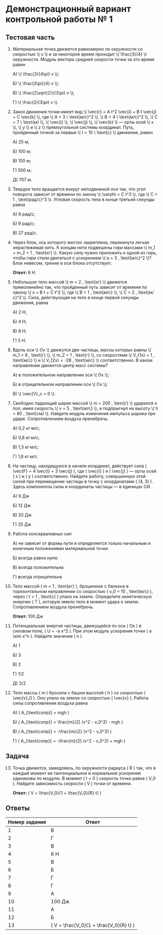# Демонстрационный вариант контрольной работы № 1

## Тестовая часть

1. Материальная точка движется равномерно по окружности со скоростью \\( v \\) и за некоторое время проходит \\( \frac{3}{4} \\) окружности. Модуль вектора средней скорости точки за это время равен

    А) \\( \frac{3}{4\pi} v \\);

    Б) \\( \frac{3\pi}{4} v \\);

    В) \\( \frac{2\sqrt{2}}{3\pi} v \\);

    Г) \\( \frac{2}{3\pi} v \\).

2. Закон движения точки имеет вид \\( \vec{r} = A t^2 \vec{i} + B t \vec{j} + C \vec{k} \\), где \\( A = 3 \ \text{м/с}^2 \\), \\( B = 4 \ \text{м/с}^2 \\), \\( C = 7 \ \text{м} \\), \\( \vec{i} \\), \\( \vec{j} \\), \\( \vec{k} \\) — орты осей \\( x \\), \\( y \\) и \\( z \\) прямоугольной системы координат. Путь, пройденный точкой за первые \\( t = 10 \ \text{с} \\) движения, равен

    А) 25 м;

    Б) 100 м;

    В) 150 м;

    Г) 500 м;

    Д) 707 м.

3. Твердое тело вращается вокруг неподвижной оси так, что угол поворота зависит от времени по закону \\( \varphi = C t^3 \\), где \\( C = 1 \, \text{рад/с}^3 \\). Угловая скорость тела в конце третьей секунды равна

    А) 6 рад/с;

    Б) 9 рад/с;

    В) 27 рад/с.

4. Через блок, ось которого жестко закреплена, перекинута легкая нерастяжимая нить. К концам нити подвешены гири массами \\( m_1 = m_2 = 1 \, \text{кг} \\). Какую силу нужно приложить к одной из гирь, чтобы гири стали двигаться с ускорением \\( a = 3 \, \text{м/с}^2 \\)? Блок невесом, трение в оси блока отсутствует.

    **Ответ:** 6 Н.

5. Небольшое тело массой \\( m = 2 \, \text{кг} \\) движется прямолинейно так, что пройденный путь зависит от времени по закону \\( s = B t + C t^2 \\), где \\( B = 1 \, \text{м/с} \\), \\( C = 2 \, \text{м/с}^2 \\). Сила, действующая на тело в конце первой секунды движения, равна

    А) 2 Н;

    Б) 4 Н;

    В) 8 Н;

    Г) 5 Н.

6. Вдоль оси \\( Ox \\) движутся две частицы, массы которых равны \\( m_1 = 8 \, \text{г} \\), \\( m_2 = 1 \, \text{г} \\), со скоростями \\( V_{1x} = 1 \, \text{м/с} \\) и \\( V_{2x} = -28 \, \text{м/с} \\) соответственно. В каком направлении движется центр масс системы?

    А) в положительном направлении оси \\( Ox \\);

    Б) в отрицательном направлении оси \\( Ox \\);

    В) \\( \vec{V}_c = 0 \\).

7. Свободно падающий шарик массой \\( m = 200 \, \text{г} \\) ударился о пол, имея скорость \\( v = 5 \, \text{м/с} \\), и подпрыгнул на высоту \\( h = 80 \, \text{см} \\). Найдите модуль изменения импульса шарика при ударе. Сопротивлением воздуха пренебречь.

    А) 0,2 кг·м/с;

    Б) 0,8 кг·м/с;

    В) 1,3 кг·м/с;

    Г) 1,8 кг·м/с.

8. На частицу, находящуюся в начале координат, действует сила \( \vec{F} = 4 \vec{i} + 3 \vec{j} \), где \( \vec{i} \) и \( \vec{j} \) — орты осей \( x \) и \( y \) соответственно. Найдите работу, совершенную этой силой при перемещении частицы в точку с координатами \( (4, 3) \). Здесь компоненты силы и координаты частицы — в единицах СИ.

    А) 9 Дж

    Б) 12 Дж

    В) 20 Дж

    Г) 25 Дж

9. Работа консервативных сил

    А) не зависит от формы пути и определяется только начальным и конечным положениями материальной точки

    Б) всегда равна нулю

    В) всегда положительна

    Г) всегда отрицательна

10. Тело массой \( m = 1 \, \text{кг} \), брошенное с балкона в горизонтальном направлении со скоростью \( v_0 = 10 \, \text{м/с} \), через \( t = 1 \, \text{с} \) упало на землю. Определите кинетическую энергию \( T \), которую имело тело в момент удара о землю. Сопротивлением воздуха пренебречь.

    **Ответ:** 100 Дж

11. Потенциальная энергия частицы, движущейся по оси \( Ox \) в силовом поле, \( U = -a x^2 \). При этом модуль ускорения точки \( a \sim x^n \). Найдите значение \( n \).

    А) 1

    Б) 3

    В) 2

    Г) 1/2

    Д) 3/2

12. Тело массы \( m \) бросили с башни высотой \( h \) со скоростью \( \vec{v}_0 \). Оно упало на землю со скоростью \( \vec{v} \). Работа силы сопротивления воздуха равна

    А) \( A_{\text{сопр}} = mgh \)

    Б) \( A_{\text{сопр}} = \frac{m}{2} (v^2 - v_0^2) - mgh \)

    В) \( A_{\text{сопр}} = -\frac{m}{2} (v^2 - v_0^2) \)

    Г) \( A_{\text{сопр}} = -\frac{m}{2} (v^2 - v_0^2) + mgh \)

## Задача

13. Точка движется, замедляясь, по окружности радиуса \( R \) так, что в каждый момент ее тангенциальное и нормальное ускорения одинаковы по модулю. В момент \( t = 0 \) скорость точки равна \( V_0 \). Найдите зависимость скорости \( V \) точки от времени.

    **Ответ:** \( V = \frac{V_0}{1 + \frac{V_0}{R} t} \)

## Ответы

| Номер задания | Ответ |
|---------------|-------|
| 1             | В     |
| 2             | Г     |
| 3             | В     |
| 4             | 6 Н   |
| 5             | В     |
| 6             | Б     |
| 7             | Г     |
| 8             | Г     |
| 9             | А     |
| 10            | 100 Дж|
| 11            | А     |
| 12            | Б     |
| 13            | \( V = \frac{V_0}{1 + \frac{V_0}{R} t} \) |